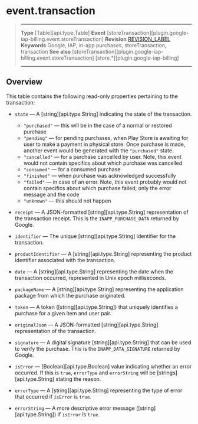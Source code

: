 # event.transaction

> --------------------- ------------------------------------------------------------------------------------------
> __Type__              [Table][api.type.Table]
> __Event__             [storeTransaction][plugin.google-iap-billing.event.storeTransaction]
> __Revision__          [REVISION_LABEL](REVISION_URL)
> __Keywords__          Google, IAP, in-app purchases, storeTransaction, transaction
> __See also__			[storeTransaction][plugin.google-iap-billing.event.storeTransaction]
>						[store.*][plugin.google-iap-billing]
> --------------------- ------------------------------------------------------------------------------------------

## Overview

This table contains the following <nobr>read-only</nobr> properties pertaining to the transaction:

* `state` &mdash; A [string][api.type.String] indicating the state of the transaction.
  * `"purchased"` &mdash; this will be in the case of a normal or restored purchase
  * `"pending"` &mdash; for pending purchases, when Play Store is awaiting for user to make a payment in physical store. Once purchase is made, another event would be generated with the `"purchased"` state.
  * `"cancelled"` &mdash; for a purchase cancelled by user. Note, this event would not contain specifics about which purchase was cancelled
  * `"consumed"` &mdash; for a consumed purchase
  * `"finished"` &mdash; when purchase was acknowledged successfully
  * `"failed"` &mdash; in case of an error. Note, this event probably would not contain specifics about which purchase failed, only the error message and the code
  * `"unknown"` &mdash; this should not happen

* `receipt` &mdash; A <nobr>JSON-formatted</nobr> [string][api.type.String] representation of the transaction receipt. This is the `INAPP_PURCHASE_DATA` returned by Google.

* `identifier` &mdash; The unique [string][api.type.String] identifier for the transaction.

* `productIdentifier` &mdash; A [string][api.type.String] representing the product identifier associated with the transaction.

* `date` &mdash; A [string][api.type.String] representing the date when the transaction occurred, represented in Unix epoch milliseconds.

* `packageName` &mdash; A [string][api.type.String] representing the application package from which the purchase originated.

* `token` &mdash; A token ([string][api.type.String]) that uniquely identifies a purchase for a given item and user pair.

* `originalJson` &mdash; A JSON-formatted [string][api.type.String] representation of the transaction.

* `signature` &mdash; A digital signature [string][api.type.String] that can be used to verify the purchase. This is the `INAPP_DATA_SIGNATURE` returned by Google.

* `isError` &mdash; [Boolean][api.type.Boolean] value indicating whether an error occurred. If this is `true`, `errorType` and `errorString` will be [strings][api.type.String] stating the reason.

* `errorType` &mdash; A [string][api.type.String] representing the type of error that occurred if `isError` is `true`.

* `errorString` &mdash; A more descriptive error message ([string][api.type.String]) if `isError` is `true`.
